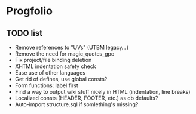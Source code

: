 Progfolio
================================================================================
  
TODO list
--------------------------------------------------------------------------------

- Remove references to "UVs" (UTBM legacy...)
- Remove the need for magic_quotes_gpc
- Fix project/file binding deletion
- XHTML indentation safety check
- Ease use of other languages
- Get rid of defines, use global consts?
- Form functions: label first
- Find a way to output wiki stuff nicely in HTML (indentation, line breaks)
- Localized consts (HEADER, FOOTER, etc.) as db defaults?
- Auto-import structure.sql if somlething's missing?